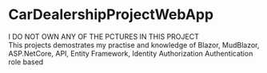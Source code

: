 # CarDealershipProjectWebApp
I DO NOT OWN ANY OF THE PCTURES IN THIS PROJECT   
This projects demostrates my practise and knowledge of Blazor, MudBlazor, ASP.NetCore, API, Entity Framework, Identity Authorization Authentication role based
